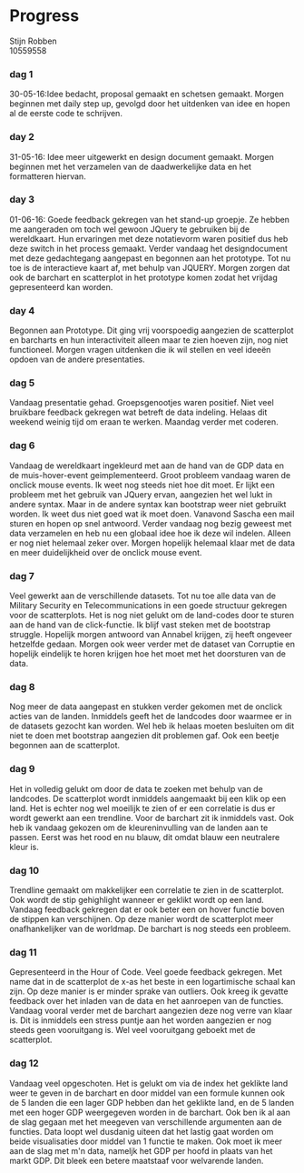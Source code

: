 # Progress
Stijn Robben
<br>
10559558
### dag 1
30-05-16:Idee bedacht, proposal gemaakt en schetsen gemaakt. Morgen beginnen met daily step up, gevolgd door het uitdenken van idee en hopen al de eerste code te schrijven.
<br>
### day 2
31-05-16: Idee meer uitgewerkt en design document gemaakt. Morgen beginnen met het verzamelen van de daadwerkelijke data en het formatteren hiervan.
<br>
### day 3
 01-06-16: Goede feedback gekregen van het stand-up groepje. Ze hebben me aangeraden om toch wel gewoon JQuery te gebruiken bij de wereldkaart. Hun ervaringen met deze notatievorm waren positief dus heb deze switch in het process gemaakt. Verder vandaag het designdocument met deze gedachtegang aangepast en begonnen aan het prototype. Tot nu toe is de interactieve kaart af, met behulp van JQUERY. Morgen zorgen dat ook de barchart en scatterplot in het prototype komen zodat het vrijdag gepresenteerd kan worden. 
<br>
### day 4
Begonnen aan Prototype. Dit ging vrij voorspoedig aangezien de scatterplot en barcharts en hun interactiviteit alleen maar te zien hoeven zijn, nog niet functioneel. Morgen vragen uitdenken die ik wil stellen en veel ideeën opdoen van de andere presentaties.
<br>
### dag 5
Vandaag presentatie gehad. Groepsgenootjes waren positief. Niet veel bruikbare feedback gekregen wat betreft de data indeling. Helaas dit weekend weinig tijd om eraan te werken. Maandag verder met coderen. 
<br>
### dag 6
Vandaag de wereldkaart ingekleurd met aan de hand van de GDP data en de muis-hover-event geimplementeerd. Groot probleem vandaag waren de onclick mouse events. Ik weet nog steeds niet hoe dit moet. Er lijkt een probleem met het gebruik van JQuery ervan, aangezien het wel lukt in andere syntax. Maar in de andere syntax kan bootstrap weer niet gebruikt worden. Ik weet dus niet goed wat ik moet doen. Vanavond Sascha een mail sturen en hopen op snel antwoord. Verder vandaag nog bezig geweest met data verzamelen en heb nu een globaal idee hoe ik deze wil indelen. Alleen er nog niet helemaal zeker over. Morgen hopelijk helemaal klaar met de data en meer duidelijkheid over de onclick mouse event.
<br> 
### dag 7
Veel gewerkt aan de verschillende datasets. Tot nu toe alle data van de Military Security en Telecommunications in een goede structuur gekregen voor de scatterplots. Het is nog niet gelukt om de land-codes door te sturen aan de hand van de click-functie. Ik blijf vast steken met de bootstrap struggle. Hopelijk morgen antwoord van Annabel krijgen, zij heeft ongeveer hetzelfde gedaan. Morgen ook weer verder met de dataset van Corruptie en hopelijk eindelijk te horen krijgen hoe het moet met het doorsturen van de data.
<br>
### dag 8
Nog meer de data aangepast en stukken verder gekomen met de onclick acties van de landen. Inmiddels geeft het de landcodes door waarmee er in de datasets gezocht kan worden. Wel heb ik helaas moeten besluiten om dit niet te doen met bootstrap aangezien dit problemen gaf. Ook een beetje begonnen aan de scatterplot.
<br>
### dag 9
Het in volledig gelukt om door de data te zoeken met behulp van de landcodes. De scatterplot wordt inmiddels aangemaakt bij een klik op een land. Het is echter nog wel moeilijk te zien of er een correlatie is dus er wordt gewerkt aan een trendline. Voor de barchart zit ik inmiddels vast. Ook heb ik vandaag gekozen om de kleureninvulling van de landen aan te passen. Eerst was het rood en nu blauw, dit omdat blauw een neutralere kleur is. 
<br>
### dag 10
Trendline gemaakt om makkelijker een correlatie te zien in de scatterplot. Ook wordt de stip gehighlight wanneer er geklikt wordt op een land. Vandaag feedback gekregen dat er ook beter een on hover functie boven de stippen kan verschijnen. Op deze manier wordt de scatterplot meer onafhankelijker van de worldmap. De barchart is nog steeds een probleem. 
<br>
### dag 11
Gepresenteerd in the Hour of Code. Veel goede feedback gekregen. Met name dat in de scatterplot de x-as het beste in een logartimische schaal kan zijn. Op deze manier is er minder sprake van outliers. Ook kreeg ik gevatte feedback over het inladen van de data en het aanroepen van de functies. Vandaag vooral verder met de barchart aangezien deze nog verre van klaar is. Dit is inmiddels een stress puntje aan het worden aangezien er nog steeds geen vooruitgang is. Wel veel vooruitgang geboekt met de scatterplot. 
<br>
### dag 12
Vandaag veel opgeschoten. Het is gelukt om via de index het geklikte land weer te geven in de barchart en door middel van een formule kunnen ook de 5 landen die een lager GDP hebben dan het geklikte land, en de 5 landen met een hoger GDP weergegeven worden in de barchart. Ook ben ik al aan de slag gegaan met het meegeven van verschillende argumenten aan de functies. Data loopt wel dusdanig uiteen dat het lastig gaat worden om beide visualisaties door middel van 1 functie te maken. Ook moet ik meer aan de slag met m'n data, nameljk het GDP per hoofd in plaats van het markt GDP. Dit bleek een betere maatstaaf voor welvarende landen. 






